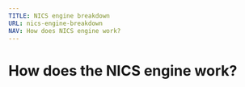```yaml
---
TITLE: NICS engine breakdown
URL: nics-engine-breakdown
NAV: How does NICS engine work?
---
```


# How does the NICS engine work?